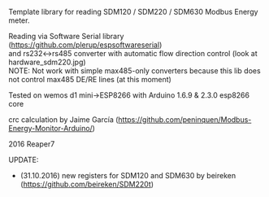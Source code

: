 Template library for reading SDM120 / SDM220 / SDM630 Modbus Energy meter.

Reading via Software Serial library (https://github.com/plerup/espsoftwareserial)<br>
and rs232<->rs485 converter with automatic flow direction control (look at hardware_sdm220.jpg)<br>
NOTE: Not work with simple max485-only converters because this lib does not control max485 DE/RE lines (at this moment)


Tested on wemos d1 mini->ESP8266 with Arduino 1.6.9 & 2.3.0 esp8266 core

crc calculation by Jaime García (https://github.com/peninquen/Modbus-Energy-Monitor-Arduino/)

2016 Reaper7

UPDATE:<br>
- (31.10.2016) new registers for SDM120 and SDM630 by beireken (https://github.com/beireken/SDM220t)
